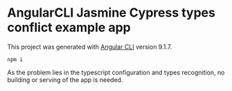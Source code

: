 # AngularCLI Jasmine Cypress types conflict example app

This project was generated with [Angular CLI](https://github.com/angular/angular-cli) version 9.1.7.

`npm i`

As the problem lies in the typescript configuration and types recognition, no building or serving of the app is needed.
